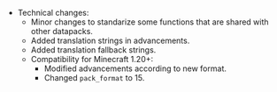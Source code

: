
- Technical changes:
  - Minor changes to standarize some functions that are shared with other datapacks.
  - Added translation strings in advancements.
  - Added translation fallback strings.
  - Compatibility for Minecraft 1.20+:
    - Modified advancements according to new format.
    - Changed `pack_format` to 15.